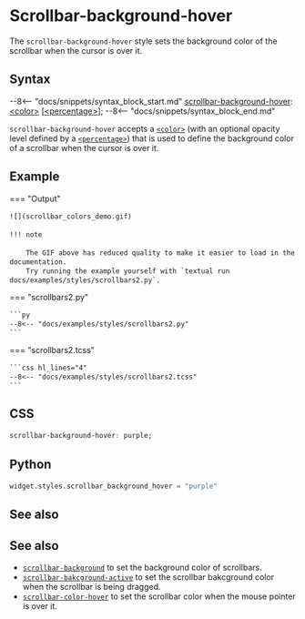 # Scrollbar-background-hover

The `scrollbar-background-hover` style sets the background color of the scrollbar when the cursor is over it.

## Syntax

--8<-- "docs/snippets/syntax_block_start.md"
<a href="./scrollbar_background_hover">scrollbar-background-hover</a>: <a href="../../css_types/color">&lt;color&gt;</a> [<a href="../../css_types/percentage">&lt;percentage&gt;</a>];
--8<-- "docs/snippets/syntax_block_end.md"

`scrollbar-background-hover` accepts a [`<color>`](../../css_types/color.md) (with an optional opacity level defined by a [`<percentage>`](../../css_types/percentage.md)) that is used to define the background color of a scrollbar when the cursor is over it.

## Example

=== "Output"

    ![](scrollbar_colors_demo.gif)

    !!! note

        The GIF above has reduced quality to make it easier to load in the documentation.
        Try running the example yourself with `textual run docs/examples/styles/scrollbars2.py`.

=== "scrollbars2.py"

    ```py
    --8<-- "docs/examples/styles/scrollbars2.py"
    ```

=== "scrollbars2.tcss"

    ```css hl_lines="4"
    --8<-- "docs/examples/styles/scrollbars2.tcss"
    ```

## CSS

```css
scrollbar-background-hover: purple;
```

## Python

```py
widget.styles.scrollbar_background_hover = "purple"
```

## See also

## See also

 - [`scrollbar-background`](./scrollbar_background.md) to set the background color of scrollbars.
 - [`scrollbar-bakcground-active`](./scrollbar_color_active.md) to set the scrollbar bakcground color when the scrollbar is being dragged.
 - [`scrollbar-color-hover`](./scrollbar_color_hover.md) to set the scrollbar color when the mouse pointer is over it.
